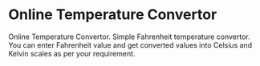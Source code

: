 # Online Temperature Convertor
Online Temperature Convertor. Simple Fahrenheit temperature convertor. You can enter Fahrenheit value and get converted values into Celsius and Kelvin scales as per your requirement.
